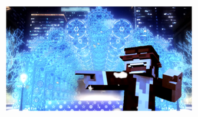 <p align="center">
  <a href="https://youtu.be/cOT_OxGEv0c">
    <img width="800" src="Screenshot_20201231-013453_1.png" />
  </a>
</p>
